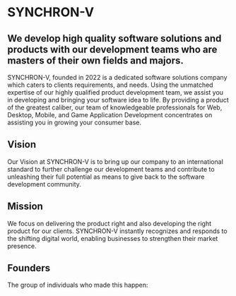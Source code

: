 # SYNCHRON-V

## We develop high quality software solutions and products with our development teams who are masters of their own fields and majors.

SYNCHRON-V, founded in 2022 is a dedicated software solutions company which caters to clients requirements, and needs. Using the unmatched expertise of our highly qualified product development team, we assist you in developing and bringing your software idea to life. By providing a product of the greatest caliber, our team of knowledgeable professionals for Web, Desktop, Mobile, and Game Application Development concentrates on assisting you in growing your consumer base.

## Vision

Our Vision at SYNCHRON-V is to bring up our company to an international standard to further challenge our development teams and contribute to unleashing their full potential as means to give back to the software development community.

## Mission

We focus on delivering the product right and also developing the right product for our clients. SYNCHRON-V instantly recognizes and responds to the shifting digital world, enabling businesses to strengthen their market presence.

## Founders

The group of individuals who made this happen: